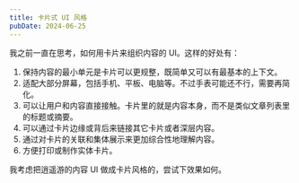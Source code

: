 ```yaml
---
title: 卡片式 UI 风格
pubDate: 2024-06-25
---
```


我之前一直在思考，如何用卡片来组织内容的 UI。这样的好处有：
1. 保持内容的最小单元是卡片可以更规整，既简单又可以有最基本的上下文。
2. 适配大部分屏幕，包括手机、平板、电脑等。不过手表可能还不行，需要再简化。
3. 可以让用户和内容直接接触。卡片里的就是内容本身，而不是类似文章列表里的标题或摘要。
4. 可以通过卡片边缘或背后来链接其它卡片或者深层内容。
5. 通过对卡片的关联和集体展示来更加综合性地理解内容。
6. 方便打印或制作实体卡片。

我考虑把逍遥游的内容 UI 做成卡片风格的，尝试下效果如何。
